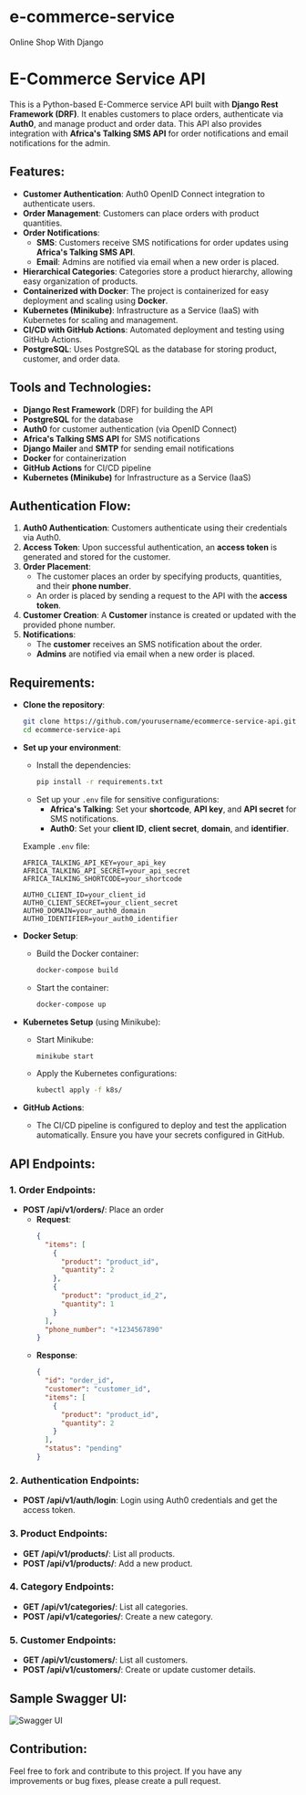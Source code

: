 # e-commerce-service
Online Shop With Django

# E-Commerce Service API

This is a Python-based E-Commerce service API built with **Django Rest Framework (DRF)**. It enables customers to place orders, authenticate via **Auth0**, and manage product and order data. This API also provides integration with **Africa's Talking SMS API** for order notifications and email notifications for the admin.

## Features:
  - **Customer Authentication**: Auth0 OpenID Connect integration to authenticate users.
  - **Order Management**: Customers can place orders with product quantities.
  - **Order Notifications**:
      - **SMS**: Customers receive SMS notifications for order updates using **Africa's Talking SMS API**.
      - **Email**: Admins are notified via email when a new order is placed.
  - **Hierarchical Categories**: Categories store a product hierarchy, allowing easy organization of products.
  - **Containerized with Docker**: The project is containerized for easy deployment and scaling using **Docker**.
  - **Kubernetes (Minikube)**: Infrastructure as a Service (IaaS) with Kubernetes for scaling and management.
  - **CI/CD with GitHub Actions**: Automated deployment and testing using GitHub Actions.
  - **PostgreSQL**: Uses PostgreSQL as the database for storing product, customer, and order data.

## Tools and Technologies:
  - **Django Rest Framework** (DRF) for building the API
  - **PostgreSQL** for the database
  - **Auth0** for customer authentication (via OpenID Connect)
  - **Africa's Talking SMS API** for SMS notifications
  - **Django Mailer** and **SMTP** for sending email notifications
  - **Docker** for containerization
  - **GitHub Actions** for CI/CD pipeline
  - **Kubernetes (Minikube)** for Infrastructure as a Service (IaaS)

## Authentication Flow:
  1. **Auth0 Authentication**: Customers authenticate using their credentials via Auth0.
  2. **Access Token**: Upon successful authentication, an **access token** is generated and stored for the customer.
  3. **Order Placement**:
      - The customer places an order by specifying products, quantities, and their **phone number**.
      - An order is placed by sending a request to the API with the **access token**.
  4. **Customer Creation**: A **Customer** instance is created or updated with the provided phone number.
  5. **Notifications**:
      - The **customer** receives an SMS notification about the order.
      - **Admins** are notified via email when a new order is placed.

## Requirements:
  - **Clone the repository**:
      ```bash
      git clone https://github.com/yourusername/ecommerce-service-api.git
      cd ecommerce-service-api
      ```
  - **Set up your environment**:
      - Install the dependencies:
        ```bash
        pip install -r requirements.txt
        ```
      - Set up your `.env` file for sensitive configurations:
        - **Africa's Talking**: Set your **shortcode**, **API key**, and **API secret** for SMS notifications.
        - **Auth0**: Set your **client ID**, **client secret**, **domain**, and **identifier**.
      
      Example `.env` file:
      ```env
      AFRICA_TALKING_API_KEY=your_api_key
      AFRICA_TALKING_API_SECRET=your_api_secret
      AFRICA_TALKING_SHORTCODE=your_shortcode

      AUTH0_CLIENT_ID=your_client_id
      AUTH0_CLIENT_SECRET=your_client_secret
      AUTH0_DOMAIN=your_auth0_domain
      AUTH0_IDENTIFIER=your_auth0_identifier
      ```

  - **Docker Setup**:
      - Build the Docker container:
        ```bash
        docker-compose build
        ```
      - Start the container:
        ```bash
        docker-compose up
        ```

  - **Kubernetes Setup** (using Minikube):
      - Start Minikube:
        ```bash
        minikube start
        ```
      - Apply the Kubernetes configurations:
        ```bash
        kubectl apply -f k8s/
        ```

  - **GitHub Actions**:
      - The CI/CD pipeline is configured to deploy and test the application automatically. Ensure you have your secrets configured in GitHub.

## API Endpoints:

### 1. **Order Endpoints**:
  - **POST /api/v1/orders/**: Place an order
    - **Request**:
      ```json
      {
        "items": [
          {
            "product": "product_id",
            "quantity": 2
          },
          {
            "product": "product_id_2",
            "quantity": 1
          }
        ],
        "phone_number": "+1234567890"
      }
      ```
    - **Response**:
      ```json
      {
        "id": "order_id",
        "customer": "customer_id",
        "items": [
          {
            "product": "product_id",
            "quantity": 2
          }
        ],
        "status": "pending"
      }
      ```

### 2. **Authentication Endpoints**:
  - **POST /api/v1/auth/login**: Login using Auth0 credentials and get the access token.

### 3. **Product Endpoints**:
  - **GET /api/v1/products/**: List all products.
  - **POST /api/v1/products/**: Add a new product.

### 4. **Category Endpoints**:
  - **GET /api/v1/categories/**: List all categories.
  - **POST /api/v1/categories/**: Create a new category.

### 5. **Customer Endpoints**:
  - **GET /api/v1/customers/**: List all customers.
  - **POST /api/v1/customers/**: Create or update customer details.

## Sample Swagger UI:
  ![Swagger UI](./swagger_image.png)

## Contribution:
Feel free to fork and contribute to this project. If you have any improvements or bug fixes, please create a pull request.
